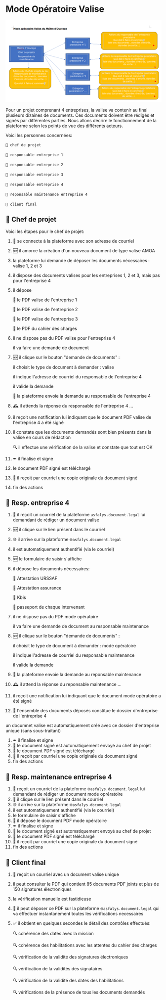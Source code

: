 # Mode Opératoire Valise

![Schema](/mode_op_valise.png)

Pour un projet comprenant 4 entreprises,
la valise va contenir au final plusieurs dizaines de documents.
Ces documents doivent être rédigés et signés par différentes parties.
Nous allons décrire le fonctionnement de la plateforme
selon les points de vue des différents acteurs.

Voici les personnes concernées:

    👨 chef de projet 

    🤵 responsable entreprise 1 
    
    👩 responsable entreprise 2 

    🧔 responsable entreprise 3

    👷 responsable entreprise 4 

    🤠 reponsable maintenance entreprise 4 

    🥸 client final 

## 👨 Chef de projet

Voici les étapes pour le chef de projet:

1. 👨 se connecte à la plateforme avec son adresse de courriel
1. 🆕 il amorce la création d'un nouveau document de type valise AMOA
1. la plateforme lui demande de déposer les documents nécessaires : valise 1, 2 et 3
1. il dispose des documents valises pour les entreprises 1, 2 et 3, mais pas pour l'entreprise 4
  
1. il dépose 

    📄 le PDF valise de l'entreprise 1

    📄 le PDF valise de l'entreprise 2

    📄 le PDF valise de l'entreprise 3

    📄 le PDF du cahier des charges
1. il ne dispose pas du PDF valise pour l'entreprise 4

    il va faire une demande de document
1. 🆕 il clique sur le bouton "demande de documents" :
  
    il choisit le type de document à demander : valise
  
    il indique l'adresse de courriel du responsable de l'entreprise 4
  
    il valide la demande
    
     📧 la plateforme envoie la demande au responsable de l'entreprise 4
1. 🕰 il attends la réponse du responsable de l'entreprise 4 ...
1. il reçoit une notification lui indiquant que le document PDF valise de l'entreprise 4 a été signé
1. il constate que les documents demandés sont bien présents dans la valise en cours de rédaction

    🔍 il effectue une vérification de la valise et constate que tout est OK

1. ✒ il finalise et signe
1. le document PDF signé est téléchargé
1. 📧 il reçoit par courriel une copie originale du document signé 
1. fin des actions


## 👷 Resp. entreprise 4

1. 📧 il reçoit un courriel de la plateforme `asfalys.document.legal` lui demandant de rédiger un document valise
1. 🆕 il clique sur le lien présent dans le courriel
1. 🌐 il arrive sur la plateforme `🌐asfalys.document.legal`
1. il est automatiquement authentifié (via le courriel)
1. 🆕 le formulaire de saisir s'affiche
1. il dépose les documents nécessaires:

    📄 Attestation URSSAF

    📄 Attestation assurance
    
    📄 Kbis 
    
    📄 passeport de chaque intervenant
    
1. il ne dispose pas du PDF mode opératoire

    il va faire une demande de document au responsable maintenance
1. 🆕 il clique sur le bouton "demande de documents" :
  
    il choisit le type de document à demander : mode opératoire
    
    il indique l'adresse de courriel du responsable maintenance
    
    il valide la demande
1. 📧 la plateforme envoie la demande au reponsable maintenance
1. 🕰 il attend la réponse du reponsable maintenance ...
1. il reçoit une notification lui indiquant que le document mode opératoire a été signé
1. 📄 l'ensemble des documents déposés constitue le dossier d'entreprise de l'entreprise 4
  
  un documnet valise est automatiquement créé avec ce dossier d'entreprise unique (sans sous-traitant)
1. ✒ il finalise et signe
1. 📄 le document signé est automatiquement envoyé au chef de projet
1. 📄 le document PDF signé est téléchargé
1. 📧 il reçoit par courriel une copie originale du document signé 
1. fin des actions


## 🤠 Resp. maintenance entreprise 4

1. 📧 reçoit un courriel de la plateforme `🌐asfalys.document.legal` lui demandant de rédiger un document mode oprératoire
1. 📧 il clique sur le lien présent dans le courriel
1. 🌐 il arrive sur la plateforme `🌐asfalys.document.legal`
1. il est automatiquement authentifié (via le courriel)
1. le formulaire de saisir s'affiche
1. 📄 il dépose le document PDF mode opératoire
1. ✒ il finalise et signe
1. 📄 le document signé est automatiquement envoyé au chef de projet
1. 📄 le document PDF signé est téléchargé
1. 📧 il reçoit par courriel une copie originale du document signé 
1. fin des actions


## 🥸 Client final

1. 🥸 reçoit un courriel avec un document valise unique
1. il peut consulter le PDF qui contient 85 documents PDF joints et plus de 150 signatures électroniques
1. la vérification manuelle est fastidieuse
1. 📄 il peut déposer ce PDF sur la plateforme `🌐asfalys.document.legal` qui va effectuer instantanement toutes les vérifications necessaires
1. ✅ il obtient en quelques secondes le détail des contrôles effectués:

    🔍 cohérence des dates avec la mission

    🔍 cohérence des habilitations avec les attentes du cahier des charges
    
    🔍 vérification de la validité des signatures électroniques
    
    🔍 vérification de la validités des signataires
    
    🔍 vérification de la validité des dates des habilitations
    
    🔍 vérifications de la présence de tous les documents demandés
  

